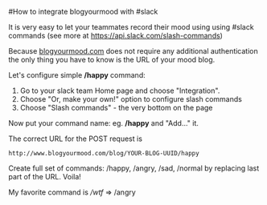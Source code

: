 #How to integrate blogyourmood with #slack

It is very easy to let your teammates record their mood using using #slack commands (see more at https://api.slack.com/slash-commands)

Because [blogyourmood.com](http://blogyourmood.com) does not require any additional authentication the only thing you have to know is the URL of your mood blog.

Let's configure simple **/happy** command:

1. Go to your slack team Home page and choose "Integration".
2. Choose "Or, make your own!" option to configure slash commands
3. Choose "Slash commands" - the very bottom on the page

Now put your command name: eg. **/happy** and "Add..." it.

The correct URL for the POST request is

    http://www.blogyourmood.com/blog/YOUR-BLOG-UUID/happy

Create full set of commands: /happy, /angry, /sad, /normal by replacing last part of the URL. Voila!



My favorite command is */wtf* => /angry


